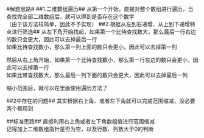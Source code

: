 #解题思路#
##1.二维数组遍历##
从第一个开始，直接对整个数组进行遍历，当查找完全部二维数组后，就可以得到是否存在这个数字  
（由于该方法较简单，因此不予实现）
##2.根据从左到右递增、从上到下递增特点进行筛选##
从左下角开始找起，如果第一个比待查找数大，那么最后一行右边的数只会更大，因此可以去掉最后一行  
如果比待查找数小，那么第一列上面的数只会更小，因此可以去掉第一列  

然后从右上角开始，如果第一个比待查找数小，那么第一行左边的数只会更小，因此可以去掉第一行  
如果比带查找数大，那么最后一列下面的数只会更大，因此可以去掉最后一列

缩小范围后，就可以在里面使用遍历方法了


##2中存在的问题##
其实根据右上角、或者左下角就可以完成范围缩减，没必要两个都用到


  
##标准思路##
直接利用右上角或者左下角数组值进行范围缩减  
记得加上二维数组指针是否为空，以及行数、列数大于0的判断


